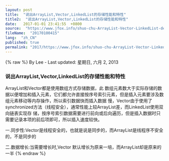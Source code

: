 ```yaml
---
layout: post
title:  "说出ArrayList,Vector,LinkedList的存储性能和特性"
title2:  "说出ArrayList,Vector,LinkedList的存储性能和特性"
date:   2017-01-01 23:41:55  +0800
source:  "https://www.jfox.info/shuo-chu-ArrayList-Vector-LinkedList-de-cun-chu-xing-neng-he-te-xing.html"
fileName:  "20170100415"
lang:  "zh_CN"
published: true
permalink: "2017/https://www.jfox.info/shuo-chu-ArrayList-Vector-LinkedList-de-cun-chu-xing-neng-he-te-xing.html"
---
```

{% raw %}
By Lee - Last updated: 星期日, 六月 2, 2013

### 说出ArrayList,Vector,LinkedList的存储性能和特性

ArrayList和Vector都是使用数组方式存储数据，此 数组元素数大于实际存储的数据以便增加和插入元素，它们都允许直接按序号索引元素，但是插入元素要涉及数组元素移动等内存操作，所以索引数据快而插入数据 慢，Vector由于使用了synchronized方法（线程安全），通常性能上较ArrayList差，而LinkedList使用双向链表实现存 储，按序号索引数据需要进行前向或后向遍历，但是插入数据时只需要记录本项的前后项即可，所以插入速度较快。

一.同步性:Vector是线程安全的，也就是说是同步的，而ArrayList是线程序不安全的，不是同步的

二.数据增长:当需要增长时,Vector 默认增长为原来一培，而ArrayList却是原来的一半
{% endraw %}

